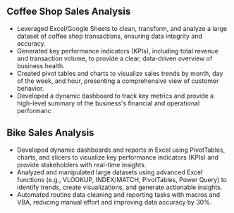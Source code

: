 
## Coffee Shop Sales Analysis 
- Leveraged Excel/Google Sheets to clean, transform, and analyze a large dataset of coffee shop transactions, ensuring data integrity and accuracy.
- Generated key performance indicators (KPIs), including total revenue and transaction volume, to provide a clear, data-driven overview of business health.
- Created pivot tables and charts to visualize sales trends by month, day of the week, and hour, presenting a comprehensive view of customer behavior.
- Developed a dynamic dashboard to track key metrics and provide a high-level summary of the business's financial and operational performanc
## Bike Sales Analysis
- Developed dynamic dashboards and reports in Excel using PivotTables, charts, and slicers to visualize key performance indicators (KPIs) and provide stakeholders with real-time insights.
- Analyzed and manipulated large datasets using advanced Excel functions (e.g., VLOOKUP, INDEX/MATCH, PivotTables, Power Query) to identify trends, create visualizations, and generate actionable insights.
- Automated routine data cleaning and reporting tasks with macros and VBA, reducing manual effort and improving data accuracy by 30%.
